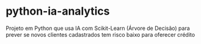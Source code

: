 # python-ia-analytics
Projeto em Python que usa IA com Scikit-Learn (Árvore de Decisão) para prever se novos clientes cadastrados tem risco baixo para oferecer crédito
